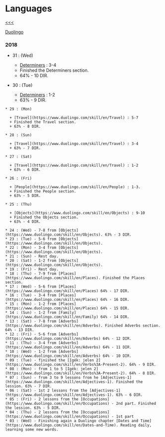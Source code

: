 
Languages
======

[<<<](https://github.com/ttltrk/0con/blob/master/README.MD)

[Duolingo](https://github.com/ttltrk/ELSE/blob/master/LAN/ENG/DUO.MD)

### 2018

   * 31 : (Wed)
    
      + [Determiners](https://www.duolingo.com/skill/en/Determiners) : 3-4
      + Finished the Determiners section. 
      + 64% - 10 DIR.
  
   * 30 : (Tue)
    
      + [Determiners](https://www.duolingo.com/skill/en/Determiners) : 1-2
      + 63% - 9 DIR.
  
    * 29 : (Mon)
    
      + [Travel](https://www.duolingo.com/skill/en/Travel) : 5-7
      + Finished the Travel section. 
      + 63% - 8 DIR.
  
    * 28 : (Sun)
    
      + [Travel](https://www.duolingo.com/skill/en/Travel) : 3-4
      + 63% - 7 DIR.
  
    * 27 : (Sat)
    
      + [Travel](https://www.duolingo.com/skill/en/Travel) : 1-2
      + 63% - 6 DIR.
    
    * 26 : (Fri) 
    
      + [People](https://www.duolingo.com/skill/en/People) : 1-3. 
      + Finished the People section. 
      + 63% - 5 DIR.
      
    * 25 : (Thu) 
    
      + [Objects](https://www.duolingo.com/skill/en/Objects) : 9-10
      + Finished the Objects section. 
      + 63% - 4 DIR.
      
    * 24 : (Wed) - 7-8 from [Objects](https://www.duolingo.com/skill/en/Objects). 63% - 3 DIR.
    * 23 : (Tue) - 5-6 from [Objects](https://www.duolingo.com/skill/en/Objects).
    * 22 : (Mon) - 3-4 from [Objects](https://www.duolingo.com/skill/en/Objects).
    * 21 : (Sun) - Rest day.
    * 20 : (Sat) - 1-2 from [Objects](https://www.duolingo.com/skill/en/Objects).
    * 19 : (Fri) - Rest day.
    * 18 : (Thu) - 7-9 from [Places](https://www.duolingo.com/skill/en/Places). Finished the Places section.
    * 17 : (Wed) - 5-6 from [Places](https://www.duolingo.com/skill/en/Places) 64% - 17 DIR.
    * 16 : (Tue) - 3-4 from [Places](https://www.duolingo.com/skill/en/Places) 64% - 16 DIR.
    * 15 : (Mon) - 1-2 from [Places](https://www.duolingo.com/skill/en/Places) 64% - 15 DIR.
    * 14 : (Sun) - 1-2 from [Family](https://www.duolingo.com/skill/en/Family) 64% - 14 DIR.
    * 13 : (Sat) - 7-8 from [Adverbs](https://www.duolingo.com/skill/en/Adverbs). Finished Adverbs section. 64% - 13 DIR.
    * 12 : (Fri) - 5-6 from [Adverbs](https://www.duolingo.com/skill/en/Adverbs) 64% - 12 DIR.
    * 11 : (Thu) - 3-4 from [Adverbs](https://www.duolingo.com/skill/en/Adverbs) 64% - 11 DIR.
    * 10 : (Wed) - 1-2 from [Adverbs](https://www.duolingo.com/skill/en/Adverbs) 64% - 10 DIR.
    * 09 : (Tue) - finished the [Igék: jelen 2](https://www.duolingo.com/skill/en/Verbs%3A-Present-2). 64% - 9 DIR.
    * 08 : (Mon) - from 1 to 5 [Igék: jelen 2](https://www.duolingo.com/skill/en/Verbs%3A-Present-2). 64% - 8 DIR.
    * 07 : (Sun) - from 3 to 9 lessons from he [Adjectives-1](https://www.duolingo.com/skill/en/Adjectives-1). Finished the lession. 63% - 7 DIR.
    * 06 : (Sat) - 1st 2 lessons from the [Adjectives-1](https://www.duolingo.com/skill/en/Adjectives-1). 63% - 6 DIR.
    * 05 : (Fri) - 2 lessons from the [Occupations](https://www.duolingo.com/skill/en/Occupations) - 2nd part. Finished the lession. 63% - 5 DIR.
    * 04 : (Thu) - 2 lessons from the [Occupations](https://www.duolingo.com/skill/en/Occupations) - 1st part
    * 03 : (Wed) - Finishing again a Duolingo chapter [Dates and Time](https://www.duolingo.com/skill/en/Dates-and-Time). Reading daily,   learning some new words.
